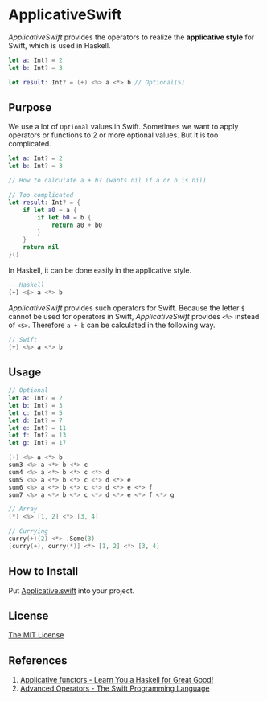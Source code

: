 ApplicativeSwift
=========================

_ApplicativeSwift_ provides the operators to realize the __applicative style__ for Swift, which is used in Haskell.

```swift
let a: Int? = 2
let b: Int? = 3

let result: Int? = (+) <%> a <*> b // Optional(5)
```

Purpose
-------------------------

We use a lot of `Optional` values in Swift. Sometimes we want to apply operators or functions to 2 or more optional values. But it is too complicated.

```swift
let a: Int? = 2
let b: Int? = 3

// How to calculate a + b? (wants nil if a or b is nil)

// Too complicated
let result: Int? = {
    if let a0 = a {
        if let b0 = b {
            return a0 + b0
        }
    }
    return nil
}()
```

In Haskell, it can be done easily in the applicative style.

```haskell
-- Haskell
(+) <$> a <*> b
```

_ApplicativeSwift_ provides such operators for Swift. Because the letter `$` cannot be used for operators in Swift, _ApplicativeSwift_ provides `<%>` instead of `<$>`. Therefore `a + b` can be calculated in the following way.

```swift
// Swift
(+) <%> a <*> b
```

Usage
-------------------------

```swift
// Optional
let a: Int? = 2
let b: Int? = 3
let c: Int? = 5
let d: Int? = 7
let e: Int? = 11
let f: Int? = 13
let g: Int? = 17

(+) <%> a <*> b
sum3 <%> a <*> b <*> c
sum4 <%> a <*> b <*> c <*> d
sum5 <%> a <*> b <*> c <*> d <*> e
sum6 <%> a <*> b <*> c <*> d <*> e <*> f
sum7 <%> a <*> b <*> c <*> d <*> e <*> f <*> g

// Array
(*) <%> [1, 2] <*> [3, 4]

// Currying
curry(+)(2) <*> .Some(3)
[curry(+), curry(*)] <*> [1, 2] <*> [3, 4]
```

How to Install
-------------------------

Put [Applicative.swift](Project/Applicative/Applicative.swift) into your project.

License
-------------------------

[The MIT License](LICENSE)

References
-------------------------

1. [Applicative functors - Learn You a Haskell for Great Good!](http://learnyouahaskell.com/functors-applicative-functors-and-monoids#applicative-functors)
2. [Advanced Operators - The Swift Programming Language](https://developer.apple.com/library/ios/documentation/Swift/Conceptual/Swift_Programming_Language/AdvancedOperators.html)

